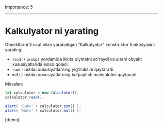 importance: 5

---

# Kalkulyator ni yarating

Obyektlarni 3 usul bilan yaratadigan "Kalkulyator" konstruktor funktsiyasini yarating:

- `read()` `prompt` yordamida ikkita qiymatni so'raydi va ularni obyekt xususiyatlarida eslab qoladi.
- `sum()` ushbu xususiyatlarning yig'indisini qaytaradi.
- `mul()` ushbu xususiyatlarning ko'paytish mahsulotini qaytaradi.

Masalan:

```js
let calculator = new Calculator();
calculator.read();

alert( "Sum=" + calculator.sum() );
alert( "Mul=" + calculator.mul() );
```

[demo]
